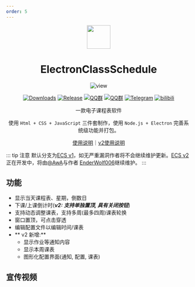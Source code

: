 ```yaml
---
order: 5
---
```


<div align="center">

<img src="/icon/ACS/ECS.png" width="64"/>

# ElectronClassSchedule

<ArticleMetadata />

![view](/images/ElectronClassSchedule/view.png)

[![Downloads](https://img.shields.io/github/downloads/EnderWolf006/ElectronClassSchedule/total?style=social&label=Downloads&logo=github)](https://github.com/EnderWolf006/ElectronClassSchedule/releases/latest)
[![Release](https://img.shields.io/github/v/release/EnderWolf006/ElectronClassSchedule?style=flat&color=%233fb950&label=正式版)](https://github.com/EnderWolf006/ElectronClassSchedule/releases/latest)
[![QQ群](https://img.shields.io/badge/-QQ%E7%BE%A4%EF%BD%9C914887202-blue?style=flat&logo=QQ)](https://qm.qq.com/q/9nRFURLYJ2)
[![QQ群](https://img.shields.io/badge/-QQ%E7%BE%A4%EF%BD%9C914887202%EF%BC%882%E7%BE%A4%EF%BC%89-blue?style=flat&logo=QQ)](https://qm.qq.com/q/JarnP6AD2a)
[![Telegram](https://img.shields.io/badge/-Telegram%EF%BD%9C@%E7%94%B5%E5%AD%90%E8%AF%BE%E8%A1%A8%E4%BA%A4%E6%B5%81%E7%BE%A4ElectronClassSchedule-blue?style=flat&logo=Telegram)](https://t.me/ECSchedule)
[![bilibili](https://img.shields.io/badge/-UP%E4%B8%BB%EF%BD%9CEnder__Wolf-%23FB7299?style=flat&logo=bilibili)](https://space.bilibili.com/3494364340816031)

一款电子课程表软件

使用 `Html + CSS + JavaScript` 三件套制作，使用 `Node.js + Electron` 完善系统级功能并打包。

[使用说明](https://github.com/EnderWolf006/ElectronClassSchedule?tab=readme-ov-file#%E9%A3%9F%E7%94%A8%E8%AF%B4%E6%98%8E)｜[v2使用说明](https://github.com/EnderWolf006/ElectronClassSchedule/tree/ECS2.0?tab=readme-ov-file#%E9%A3%9F%E7%94%A8%E8%AF%B4%E6%98%8E)

</div>

<GitHubCard owner="EnderWolf006" repo="ElectronClassSchedule" />

::: tip 注意
默认分支为[ECS v1](https://github.com/EnderWolf006/ElectronClassSchedule/)，如无严重漏洞作者将不会继续维护更新。[ECS v2](https://github.com/EnderWolf006/ElectronClassSchedule/tree/ECS2.0)正在开发中，将由[@AwA](https://github.com/aawwaaa)与作者 [EnderWolf006](https://github.com/EnderWolf006)继续维护。
:::

## 功能
- 显示当天课程表、星期，倒数日
- 下课/上课倒计时(***v2: 支持单独置顶, 具有关闭按钮***)
- 支持动态调整课表，支持多周(最多四周)课表轮换
- 窗口置顶，可点击穿透
- 编辑配置文件以编辑时间/课表
- ** v2 新增:**
  - 显示作业等通知内容
  - 显示本周课表
  - 图形化配置界面(通知, 配置, 课表)

## 宣传视频
<BilibiliVideo bvid="BV1Wm411k7n8" />